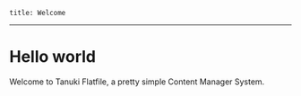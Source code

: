 	title: Welcome
---

# Hello world

Welcome to Tanuki Flatfile, a pretty simple Content Manager System.